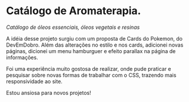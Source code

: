 # Catálogo de Aromaterapia.
_Catálogo de óleos essenciais, óleos vegetais e resinas_

A idéia desse projeto surgiu com um proposta de Cards do Pokemon, do DevEmDobro.
Além das alterações no estilo e nos cards, adicionei novas páginas, dicionei um menu hamburguer e efeito parallax na página de informações.

Foi uma experiência muito gostosa de realizar, onde pude praticar e pesquisar sobre novas formas de trabalhar com o CSS, trazendo mais responsividade ao site.

Estou ansiosa para novos projetos!


